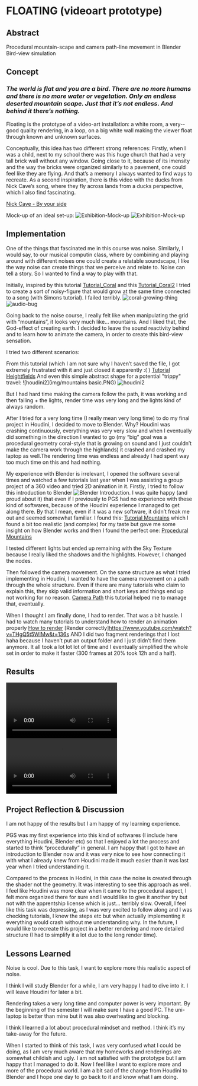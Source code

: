 # FLOATING (videoart prototype)

## Abstract

Procedural mountain-scape and camera path-line movement in Blender
Bird-view simulation

## Concept

### _The world is flat and you are a bird. There are no more humans and there is no more water or vegetation. Only an endless deserted mountain scape. Just that it’s not endless. And behind it there’s nothing._

Floating is the prototype of a video-art installation: 
a white room, a very--good quality rendering, in a loop, on a big white wall making the viewer float through known and unknown surfaces.

Conceptually, this idea has two different strong references:
Firstly, when I was a child, next to my school there was this huge church that had a very tall brick wall without any window. Going close to it, because of its imensity and the way the bricks were organized similarly to a pavement, one could feel like they are flying. And that’s a memory I always wanted to find ways to recreate.
As a second inspiration, there is this video with the ducks from Nick Cave’s song, where they fly across lands from a ducks perspective, which I also find fascinating. 

[Nick Cave - By your side](https://www.youtube.com/watch?v=P0v9vd4JEeo )

Mock-up of an ideal set-up:
![Exhibition-Mock-up](img/1.png)
![Exhibition-Mock-up](img/2.png)

## Implementation

One of the things that fascinated me in this course was noise. SImilarly, I would say, to our musical computin class, where by combining and playing around with different noises one could create a relatable soundscape, I like the way noise can create things that we perceive and relate to. Noise can tell a story.
So I wanted to find a way to play with that.

Initially, inspired by this tutorial [Tutorial_Coral](https://www.youtube.com/watch?v=l-rt4jSkhPE) and this [Tutorial_Coral2](https://www.youtube.com/watch?v=NqdnTXuxn6k&list=PLdFfFRXT0K_gyA6VVBnYVDgAEGYeaJlKN&index=10) I tried to create a sort of noisy-figure that would grow at the same time connected to a song (with Simons tutorial).
I failed terribly. 
![coral-growing-thing](img/coral-thing.png)
![audio-bug](img/bug.PNG)

Going back to the noise course, I really felt like when manipulating the grid with “mountains”, it looks very much like… mountains. And I liked that, the God-effect of creating earth.
I decided to leave the sound reactivity behind and to learn how to animate the camera, in order to create this bird-view sensation. 

I tried two different scenarios: 

From this tutorial (which I am not sure why I haven’t saved the file, I got extremely frustrated with it and just closed it apparently :( ) [Tutorial Heightfields](https://www.youtube.com/watch?v=iogVyO_nK6g&t=339s)
And even this simple abstract shape for a potential "trippy" travel:
![houdini2](img/mountains basic.PNG)
![houdini2](img/mountains_detail.png)

But I had hard time making the camera follow the path, it was working and then failing + the lights, render time was very long and the lights kind of always random. 

After I tried for a very long time (I really mean very long time) to do my final project in Houdini, I decided to move to Blender. Why? Houdini was crashing continuously, everything was very very slow and when I eventually did something in the direction I wanted to go 
(my “big” goal was a procedural geometry coral-style that is growing on sound and I just couldn’t make the camera work through the highlands) it crashed and crashed my laptop as well.The rendering time was endless and already I had spent way too much time on this and had nothing. 

My experience with Blender is irrelevant, I opened the software several times and watched a few tutorials last year when I was assisting a group project of a 360 video and tried 2D animation in it. 
Firstly, I tried to follow this introduction to Blender  ![Blender Introduction](https://www.youtube.com/watch?v=Rqhtw7dg6Wk). I was quite happy (and proud about it) that even if I previously to PGS had no experience with these kind of softwares, because of the Houdini experience I managed to get along there. By that I mean, even if it was a new software, it didn’t freak me out and seemed somewhat familiar.
 I found this: [Tutorial Mountains](https://www.youtube.com/watch?v=yrMee2gcS20) which I found a bit too realistic (and complex) for my taste but gave me some insight on how Blender works and then I found the perfect one: [Procedural Mountains](https://www.youtube.com/watch?v=yrMee2gcS20)

I tested different lights but ended up remaining with the Sky Texture because I really liked the shadows and the highlights. However, I changed the nodes. 

Then followed the camera movement. On the same structure as what I tried implementing in Houdini, I wanted to have the camera movement on a path through the whole structure. Even if there are many tutorials who claim to explain this, they skip valid information and short keys and things end up not working for no reason. [Camera Path](https://www.youtube.com/watch?v=FIWxL4M0t2s) this tutorial helped me to manage that, eventually. 

When I thought I am finally done, I had to render. That was a bit hussle. I had to watch many tutorials to understand how to render an animation properly [How to render](https://www.youtube.com/watch?v=JCLSJg9sdNI) [Render correctly]https://www.youtube.com/watch?v=THgQ5t5WIMw&t=136s AND I did two fragment renderings that I lost haha because I haven’t put an output folder and I just didn’t find them anymore. It all took a lot lot lot of time and I eventually simplified the whole set in order to make it faster (300 frames at 20% took 12h and a half).

## Results

![result_short1](img/0057-0083.mkv)
![result_short2](img/0001-0059.mkv)


## Project Reflection & Discussion

I am not happy of the results but I am happy of my learning experience.

PGS was my first experience into this kind of softwares (I include here everything Houdini, Blender etc) so that I enjoyed a lot the process and started to think “procedurally” in general. 
I am happy that I got to have an introduction to Blender now and it was very nice to see how connecting it with what I already knew from Houdini made it much easier than it was last year when I tried understanding it. 

Compared to the process in Hodini, in this case the noise is created through the shader not the geometry. It was interesting to see this approach as well. 
I feel like Houdini was more clear when it came to the procedural aspect, I felt more organized there for sure and I would like to give it another try but not with the apprentship license which is just… terribly slow. 
Overall, I feel like this task was depressing, as I was very excited to follow along and I was checking tutorials, I knew the steps etc but when actually implementing it everything would crash without me understanding why. 
In the future, I would like to recreate this project in a better rendering and more detailed structure (I had to simplify it a lot due to the long render time). 

## Lessons Learned

Noise is cool. Due to this task, I want to explore more this realistic aspect of noise.

I think I will study Blender for a while, I am very happy I had to dive into it. I will leave Houdini for later a bit. 

Rendering takes a very long time and computer power is very important. By the beginning of the semester I will make sure I have a good PC. The uni-laptop is better than mine but it was also overheating and blocking. 

I think I learned a lot about procedural mindset and method. I think it’s my take-away for the future. 

When I started to think of this task, I was very confused what I could be doing, as I am very much aware that my homeworks and renderings are somewhat childish and ugly. I am not satisfied with the prototype but I am happy that I managed to do it. Now I feel like I want to explore more and more of the procedural world. 
I am a bit sad of the change from Houdini to Blender and I hope one day to go back to it and know what I am doing.   

